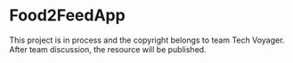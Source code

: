 # Food2FeedApp

This project is in process and the copyright belongs to team Tech Voyager. After team discussion, the resource will be published. 
